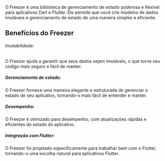 O Freezer é uma biblioteca de gerenciamento de estado poderosa e flexível para aplicativos Dart e Flutter. Ele permite que você crie modelos de dados imutáveis e gerenciamento de estado de uma maneira simples e eficiente.
## Benefícios do Freezer

###### Imutabilidade: 
O Freezer ajuda a garantir que seus dados sejam imutáveis, o que torna seu código mais seguro e fácil de manter.
##### Gerenciamento de estado:
O Freezer fornece uma maneira elegante e estruturada de gerenciar o estado de seu aplicativo, tornando-o mais fácil de entender e manter.
##### Desempenho: 
O Freezer é otimizado para desempenho, com atualizações rápidas e eficientes do estado do aplicativo.
##### Integração com Flutter: 
O Freezer foi projetado especificamente para trabalhar bem com o Flutter, tornando-o uma escolha natural para aplicativos Flutter.